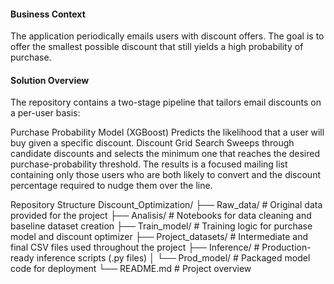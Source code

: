 ####  Business Context
The application periodically emails users with discount offers. The goal is to offer the smallest possible discount that still yields a high probability of purchase.

####  Solution Overview
The repository contains a two-stage pipeline that tailors email discounts on a per-user basis:

Purchase Probability Model (XGBoost) Predicts the likelihood that a user will buy given a specific discount.
Discount Grid Search
Sweeps through candidate discounts and selects the minimum one that reaches the desired purchase-probability threshold.
The results is a focused mailing list containing only those users who are both likely to convert and the discount percentage required to nudge them over the line.

Repository Structure
Discount_Optimization/
├── Raw_data/              # Original data provided for the project
├── Analisis/              # Notebooks for data cleaning and baseline dataset creation
├── Train_model/           # Training logic for purchase model and discount optimizer
├── Project_datasets/      # Intermediate and final CSV files used throughout the project
├── Inference/             # Production-ready inference scripts (.py files)
│   └── Prod_model/        # Packaged model code for deployment
└── README.md              # Project overview
